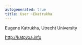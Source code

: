 ```yaml
---
autogenerated: true
title: User ›Ekatrukha
---
```


Eugene Katrukha, Utrecht University

http://katpyxa.info
